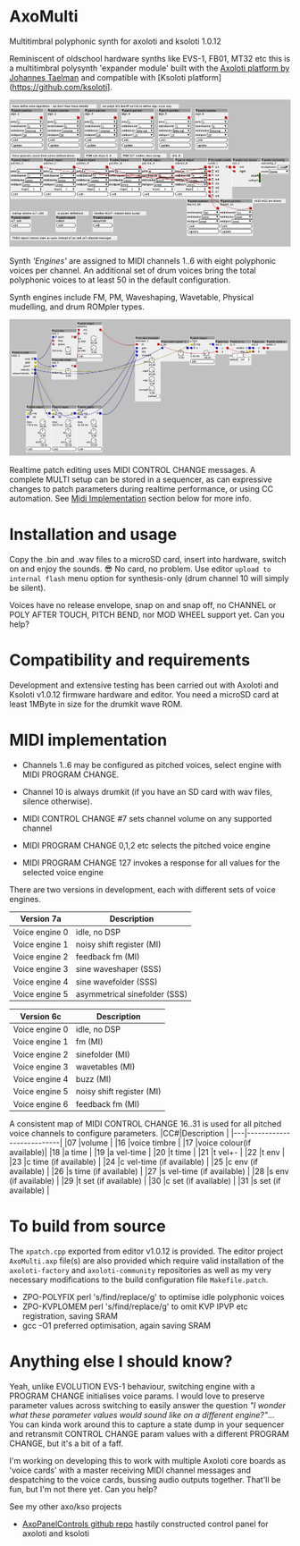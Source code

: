 # AxoMulti
Multitimbral polyphonic synth for axoloti and ksoloti 1.0.12

Reminiscent of oldschool hardware synths like EVS-1, FB01, MT32 etc this is a multitimbral polysynth 'expander module' built with the [Axoloti platform by Johannes Taelman](https://github.com/axoloti/axoloti) and compatible with [Ksoloti platform](https://github.com/ksoloti].

![detail of the patch](images/xpatch.png)

Synth _'Engines'_ are assigned to MIDI channels 1..6 with eight polyphonic voices per channel. An additional set of drum voices bring the total polyphonic voices to at least 50 in the default configuration.

Synth engines include FM, PM, Waveshaping, Wavetable, Physical mudelling, and drum ROMpler types.

![one of the engines](images/engine.png)

Realtime patch editing uses MIDI CONTROL CHANGE messages. A complete MULTI setup can be stored in a sequencer, as can expressive changes to patch parameters during realtime performance, or using CC automation. See [Midi Implementation](#midi-implementation) section below for more info.

# Installation and usage

Copy the .bin and .wav files to a microSD card, insert into hardware, switch on and enjoy the sounds. 😎
No card, no problem. Use editor `upload to internal flash` menu option for synthesis-only (drum channel 10 will simply be silent).

Voices have no release envelope, snap on and snap off, no CHANNEL or POLY AFTER TOUCH, PITCH BEND, nor MOD WHEEL support yet. Can you help?

# Compatibility and requirements

Development and extensive testing has been carried out with Axoloti and Ksoloti v1.0.12 firmware hardware and editor. You need a microSD card at least 1MByte in size for the drumkit wave ROM. 

# MIDI implementation

* Channels 1..6 may be configured as pitched voices, select engine with MIDI PROGRAM CHANGE.
* Channel 10 is always drumkit (if you have an SD card with wav files, silence otherwise).

* MIDI CONTROL CHANGE #7 sets channel volume on any supported channel
* MIDI PROGRAM CHANGE 0,1,2 etc selects the pitched voice engine
* MIDI PROGRAM CHANGE 127 invokes a response for all values for the selected voice engine

There are two versions in development, each with different sets of voice engines.

|Version 7a     |Description                    |
|---------------|-------------------------------|
|Voice engine 0 | idle, no DSP                  |
|Voice engine 1 | noisy shift register (MI)     |
|Voice engine 2 | feedback fm (MI)              |
|Voice engine 3 | sine waveshaper (SSS)         |
|Voice engine 4 | sine wavefolder (SSS)         |
|Voice engine 5 | asymmetrical sinefolder (SSS) |

|Version 6c     |Description                    |
|---------------|-------------------------------|
|Voice engine 0 | idle, no DSP                  |
|Voice engine 1 | fm (MI)                       |
|Voice engine 2 | sinefolder (MI)               |
|Voice engine 3 | wavetables (MI)               |
|Voice engine 4 | buzz (MI)                     |
|Voice engine 5 | noisy shift register (MI)     |
|Voice engine 6 | feedback fm (MI)              |

A consistent map of MIDI CONTROL CHANGE 16..31 is used for all pitched voice channels to configure parameters.
|CC#|Description               |
|---|--------------------------|
|07	|volume                    |
|16	|voice timbre              |
|17	|voice colour(if available)|
|18	|a time                    |
|19	|a vel-time                |
|20	|t time                    |
|21	|t vel+-                   |
|22	|t env                     |
|23	|c time     (if available) |
|24	|c vel-time (if available) |
|25	|c env      (if available) |
|26	|s time     (if available) |
|27	|s vel-time	(if available) |
|28	|s env      (if available) |
|29 |t set      (if available) |
|30 |c set      (if available) |
|31 |s set      (if available) |

# To build from source

The `xpatch.cpp` exported from editor v1.0.12 is provided.
The editor project `AxoMulti.axp` file(s) are also provided which require valid installation of the `axoloti-factory` and `axoloti-community` repositories as well as my very necessary modifications to the build configuration file `Makefile.patch`.

* ZPO-POLYFIX perl 's/find/replace/g' to optimise idle polyphonic voices
* ZPO-KVPLOMEM perl 's/find/replace/g' to omit KVP IPVP etc registration, saving SRAM
* gcc -O1 preferred optimisation, again saving SRAM

# Anything else I should know?

Yeah, unlike EVOLUTION EVS-1 behaviour, switching engine with a PROGRAM CHANGE initialises voice params. I would love to preserve parameter values across switching to easily answer the question _"I wonder what these parameter values would sound like on a different engine?"_... You can kinda work around this to capture a state dump in your sequencer and retransmit CONTROL CHANGE param values with a different PROGRAM CHANGE, but it's a bit of a faff.

I'm working on developing this to work with multiple Axoloti core boards as 'voice cards' with a master receiving MIDI channel messages and despatching to the voice cards, bussing audio outputs together. That'll be fun, but I'm not there yet. Can you help?

See my other axo/kso projects
 * [AxoPanelControls github repo](https://github.com/zenpho/AxoPanelControls) hastily constructed control panel for axoloti and ksoloti
